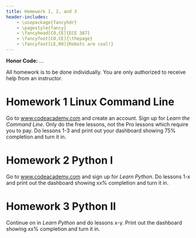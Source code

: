 ```yaml
---
title: Homework 1, 2, and 3
header-includes:
    - \usepackage{fancyhdr}
    - \pagestyle{fancy}
    - \fancyhead[CO,CE]{ECE 387}
    - \fancyfoot[CO,CE]{\thepage}
    - \fancyfoot[LE,RO]{Robots are cool!}
---
```


**Honor Code:** ...

All homework is to be done individually. You are only authorized to receive help from an
instructor.

# Homework 1 Linux Command Line

Go to www.codeacademy.com and create an account. Sign up for *Learn the Command Line*.
Only do the free lessons, not the Pro lessons which require you to pay. Do lessons
1-3 and print out your dashboard showing 75% completion and turn it in.

# Homework 2 Python I

Go to www.codeacademy.com and sign up for *Learn Python*. Do lessons 1-x and print
out the dashboard showing xx% completion and turn it in.

# Homework 3 Python II

Continue on in *Learn Python* and do lessons x-y. Print out the dashboard showing
xx% completion and turn it in.
